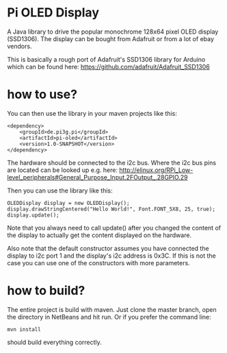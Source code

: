 Pi OLED Display
===============

A Java library to drive the popular monochrome 128x64 pixel OLED display (SSD1306).
The display can be bought from Adafruit or from a lot of ebay vendors.

This is basically a rough port of Adafruit's SSD1306 library for Arduino which
can be found here: https://github.com/adafruit/Adafruit_SSD1306

how to use?
============
You can then use the library in your maven projects like this:

    <dependency>
        <groupId>de.pi3g.pi</groupId>
        <artifactId>pi-oled</artifactId>
        <version>1.0-SNAPSHOT</version>
    </dependency>

The hardware should be connected to the i2c bus. Where the i2c bus pins
are located can be looked up e.g. here:
http://elinux.org/RPi_Low-level_peripherals#General_Purpose_Input.2FOutput_.28GPIO.29

Then you can use the library like this:

    OLEDDisplay display = new OLEDDisplay();
    display.drawStringCentered("Hello World!", Font.FONT_5X8, 25, true);
    display.update();

Note that you always need to call update() after you changed the content of the display
to actually get the content displayed on the hardware.

Also note that the default constructor assumes you have connected the display to
i2c port 1 and the display's i2c address is 0x3C. If this is not the case you
can use one of the constructors with more parameters.

how to build?
=============

The entire project is build with maven. Just clone the master branch, open the directory in NetBeans and hit run. Or if
you prefer the command line:

    mvn install

should build everything correctly.